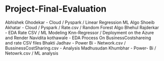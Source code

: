 # Project-Final-Evaluation
Abhishek Ghodekar - Cloud / Pyspark / Linear Regression ML Algo
Shoeib Akhatar -    Cloud / Pyspark / Rate.csv / Random Forest Algo
Bhehul Rajderkar - EDA Rate CSV / ML Modeling Knn-Regressor / Deployment on the Azure and Render
Navidita kothawale - EDA Process On BusinessCostshareing and rate CSV files 
Bhakti Jadhav -  Power Bi - Network.csv / BussinessCostSharing.csv - Analysis
Madhusudan Khumbhar - Power- Bi / Netowrk.csv / ML analysis 
